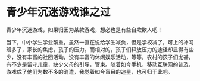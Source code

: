 # 青少年沉迷游戏谁之过

青少年沉迷游戏，如果归因为某款游戏，想必也是有些自欺欺人吧！ 

当下，中小学生学业繁重，虽然一直在说给学生减负，但是学校减了，可上的补习班多了，家长的焦虑，孩子的压力。而相对的，孩子们释放压力的途径却显得有些少，没有丰富的社团活动，没有丰富的休闲娱乐活动，等等，农村的孩子们尤甚，有不少是留守儿童，缺少父母的引导，管束。随着如今手机、移动互联网的普及，游戏成了他们为数不多的消遣，我觉着如今盲目的追星，也可归于此吧。